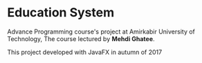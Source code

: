 # Education System
Advance Programming course's project at Amirkabir University of Technology, The course lectured by **Mehdi Ghatee**.

This project developed with JavaFX in autumn of 2017
